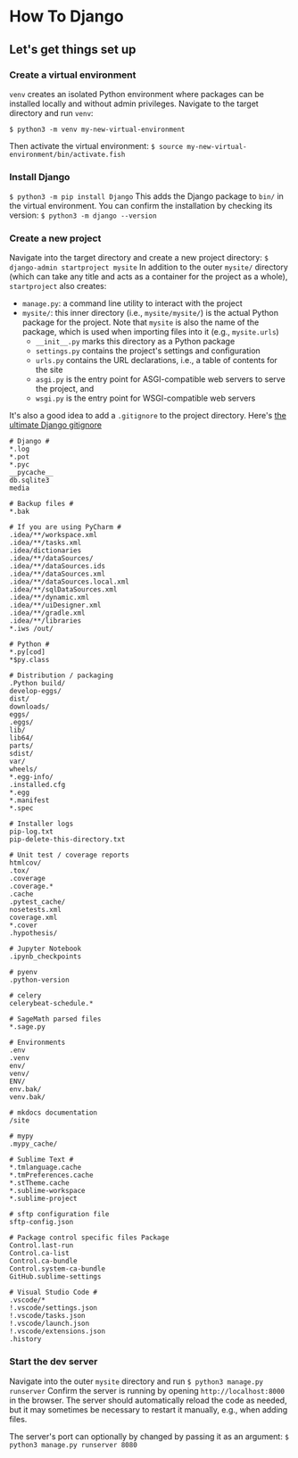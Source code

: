 # How To Django

## Let's get things set up

### Create a virtual environment

`venv` creates an isolated Python environment where packages can be installed locally and without admin privileges. Navigate to the target directory and run `venv`:

```
$ python3 -m venv my-new-virtual-environment
```

Then activate the virtual environment:
`$ source my-new-virtual-environment/bin/activate.fish`

### Install Django

`$ python3 -m pip install Django`
This adds the Django package to `bin/` in the virtual environment. You can confirm the installation by checking its version:
`$ python3 -m django --version`

### Create a new project

Navigate into the target directory and create a new project directory:
`$ django-admin startproject mysite`
In addition to the outer `mysite/` directory (which can take any title and acts as a container for the project as a whole), `startproject` also creates:

- `manage.py`: a command line utility to interact with the project
- `mysite/`: this inner directory (i.e., `mysite/mysite/`) is the actual Python package for the project. Note that `mysite` is also the name of the package, which is used when importing files into it (e.g., `mysite.urls`)
  - `__init__.py` marks this directory as a Python package
  - `settings.py` contains the project's settings and configuration
  - `urls.py` contains the URL declarations, i.e., a table of contents for the site
  - `asgi.py` is the entry point for ASGI-compatible web servers to serve the project, and
  - `wsgi.py` is the entry point for WSGI-compatible web servers

It's also a good idea to add a `.gitignore` to the project directory. Here's [the ultimate Django gitignore](https://djangowaves.com/tips-tricks/gitignore-for-a-django-project/#heres-the-ultimate-django-gitignore "The Ultimate Django .gitignore")

```
# Django #
*.log
*.pot
*.pyc
__pycache__
db.sqlite3
media

# Backup files #
*.bak

# If you are using PyCharm #
.idea/**/workspace.xml
.idea/**/tasks.xml
.idea/dictionaries
.idea/**/dataSources/
.idea/**/dataSources.ids
.idea/**/dataSources.xml
.idea/**/dataSources.local.xml
.idea/**/sqlDataSources.xml
.idea/**/dynamic.xml
.idea/**/uiDesigner.xml
.idea/**/gradle.xml
.idea/**/libraries
*.iws /out/

# Python #
*.py[cod]
*$py.class

# Distribution / packaging
.Python build/
develop-eggs/
dist/
downloads/
eggs/
.eggs/
lib/
lib64/
parts/
sdist/
var/
wheels/
*.egg-info/
.installed.cfg
*.egg
*.manifest
*.spec

# Installer logs
pip-log.txt
pip-delete-this-directory.txt

# Unit test / coverage reports
htmlcov/
.tox/
.coverage
.coverage.*
.cache
.pytest_cache/
nosetests.xml
coverage.xml
*.cover
.hypothesis/

# Jupyter Notebook
.ipynb_checkpoints

# pyenv
.python-version

# celery
celerybeat-schedule.*

# SageMath parsed files
*.sage.py

# Environments
.env
.venv
env/
venv/
ENV/
env.bak/
venv.bak/

# mkdocs documentation
/site

# mypy
.mypy_cache/

# Sublime Text #
*.tmlanguage.cache
*.tmPreferences.cache
*.stTheme.cache
*.sublime-workspace
*.sublime-project

# sftp configuration file
sftp-config.json

# Package control specific files Package
Control.last-run
Control.ca-list
Control.ca-bundle
Control.system-ca-bundle
GitHub.sublime-settings

# Visual Studio Code #
.vscode/*
!.vscode/settings.json
!.vscode/tasks.json
!.vscode/launch.json
!.vscode/extensions.json
.history
```

### Start the dev server

Navigate into the outer `mysite` directory and run
`$ python3 manage.py runserver`
Confirm the server is running by opening `http://localhost:8000` in the browser. The server should automatically reload the code as needed, but it may sometimes be necessary to restart it manually, e.g., when adding files.

The server's port can optionally by changed by passing it as an argument:
`$ python3 manage.py runserver 8080`

#
